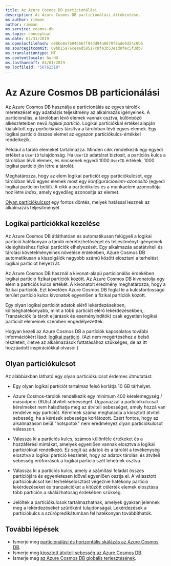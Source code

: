 ```yaml
---
title: Az Azure Cosmos DB particionálási
description: Az Azure Cosmos DB particionálási áttekintése.
ms.author: rimman
author: rimman
ms.service: cosmos-db
ms.topic: conceptual
ms.date: 03/31/2019
ms.openlocfilehash: e88be8e7b94566ff94dd94a8679f8ade9d54c0b6
ms.sourcegitcommit: 09bb15a76ceaad58517c8fa3b53e1d8fec5f3db7
ms.translationtype: MT
ms.contentlocale: hu-HU
ms.lasthandoff: 04/01/2019
ms.locfileid: "58762318"
---
```

# <a name="partitioning-in-azure-cosmos-db"></a>Az Azure Cosmos DB particionálási

Az Azure Cosmos DB használja a particionálás az egyes tárolók méretezését egy adatbázis teljesítmény az alkalmazás igényeinek. A particionálás, a tárolóban lévő elemek vannak osztva, különböző alkészleteiben nevű *logikai partíció*. Logikai partíciókkal értékei alapján kialakított egy *partíciókulcs* társítva a tárolóban lévő egyes elemek. Egy logikai partíció összes elemet az egyazon partíciókulcs-értékkel rendelkezik.

Például a tároló elemeket tartalmazza. Minden cikk rendelkezik egy egyedi értéket a `UserID` tulajdonság. Ha `UserID` adattárat biztosít, a partíciós kulcs a tárolóban lévő elemek, és nincsenek egyedi 1000 `UserID` értékek, 1000 logikai partíció jön létre a tárolót.

Meghatározza, hogy az elem logikai partíciót egy partíciókulcsot, egy tárolóban lévő egyes elemek most egy *konfigurációelem-azonosító* (egyedi logikai partíción belül). A cikk a partíciókulcs és a munkaelem azonosítója hoz létre *index*, amely egyedileg azonosítja az elemet.

[Olyan partíciókulcsot](partitioning-overview.md#choose-partitionkey) egy fontos döntés, melyek hatással lesznek az alkalmazás teljesítményét.

## <a name="managing-logical-partitions"></a>Logikai partíciókkal kezelése

Az Azure Cosmos DB átláthatóan és automatikusan felügyeli a logikai partíció hatékonyan a tároló méretezhetőséget és teljesítményt igényeinek kielégítéséhez fizikai partíciók elhelyezését. Egy alkalmazás adatátviteli és tárolási követelményeinek növelése érdekében, Azure Cosmos DB automatikusan a kiszolgálók nagyobb számú között elosztani a terhelést logikai partíciót helyezi át. 

Az Azure Cosmos DB használ a kivonat-alapú particionálás érdekében logikai partíció fizikai partíciók között. Az Azure Cosmos DB kivonatolja egy elem a partíciós kulcs értékét. A kivonatolt eredmény meghatározza, hogy a fizikai partíciók. Ezt követően Azure Cosmos DB foglal le a kulcsfontosságú terület partíció kulcs kivonatok egyenlően a fizikai partíciók között.

Egy olyan logikai partíciót adatok elérő lekérdezésekben, költséghatékonyabb, mint a több partíciót elérő lekérdezésekben,. Tranzakciók (a tárolt eljárások és eseményindítók) csak egyetlen logikai partíciót elemeinek szemben engedélyezettek.

Hogyan kezeli az Azure Cosmos DB a partíciók kapcsolatos további információkért lásd: [logikai partíció](partition-data.md). (Azt nem megértéséhez a belső részleteit, illetve az alkalmazások futtatásához szükséges, de az itt hozzáadott inspirációkkal olvasói.)

## <a id="choose-partitionkey"></a>Olyan partíciókulcsot

Az alábbiakban látható egy olyan partíciókulcsot érdemes útmutatást:

* Egy olyan logikai partíciót tartalmaz felső korlátja 10 GB tárhelyet.  

* Azure Cosmos-tárolók rendelkezik egy minimum 400 kérelemegység / másodperc (RU/s) átviteli sebességet. Ugyanazzal a partíciókulccsal kérelmeket nem haladhatja meg az átviteli sebességet, amely hozzá van rendelve egy partíciót. Kérelmek száma meghaladja a kiosztott átviteli sebesség, ha a kérések sebessége korlátozott. Ezért fontos, hogy az alkalmazáson belül "hotspotok" nem eredményez olyan partíciókulcsot válasszon.

* Válassza ki a partíciós kulcs, számos különféle értékeket és a hozzáférési mintákat, amelyek egyenlően vannak elosztva a logikai partíciókkal rendelkező. Ez segít az adatok és a tárolót a tevékenység elosztva a logikai partíció készletét, hogy az adatok tárolási és átviteli sebesség erőforrások a logikai partíció szét lehetnek osztva.

* Válassza ki a partíciós kulcs, amely a számítási feladat összes partíciójára és egyenletesen idővel egyenlően osztja el. A választott partíciókulcsot kell terheléselosztást végeznie hatékony partíció lekérdezéseket és tranzakciókat a kitűzött célérték elemek elosztása több partíción a skálázhatóság érdekében szükség.

* Jelöltek a partíciókulcsok tartalmazhatnak, amelyek gyakran jelennek meg a lekérdezéseket szűrőként tulajdonságai. Lekérdezések a partíciókulcs a szűrőpredikátumban fel hatékonyan továbbíthatók.

## <a name="next-steps"></a>További lépések

* Ismerje meg [particionálási és horizontális skálázás az Azure Cosmos DB](partition-data.md).
* Ismerje meg [kiosztott átviteli sebesség az Azure Cosmos DB](request-units.md).
* Ismerje meg [az Azure Cosmos DB globális terjesztésének](distribute-data-globally.md).

